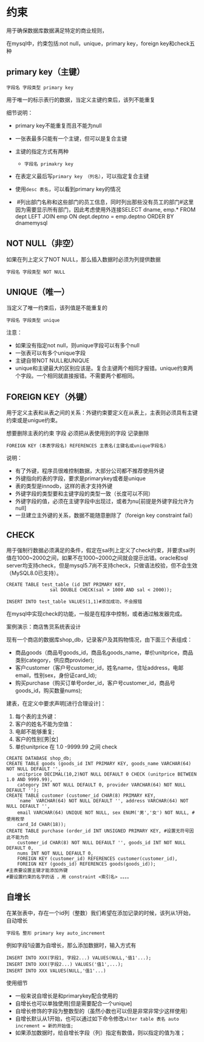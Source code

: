 # 约束

用于确保数据库数据满足特定的商业规则，

在mysql中，约束包括:not null，unique，primary key，foreign key和check五种



## primary key（主键）
```字段名 字段类型 primary key```

用于唯一的标示表行的数据，当定义主键约束后，该列不能重复

细节说明：

* primary key不能重复而且不能为null
* 一张表最多只能有一个主键，但可以是复合主键
* 主键的指定方式有两种

  * ```字段名 primakry key```
* 在表定义最后写```primary key （列名）```，可以指定复合主键

* 使用```desc 表名```，可以看到primary key的情况
*  #列出部门名称和这些部门的员工信息，同时列出那些没有员工的部门#这里因为需要显示所有部门，因此考虑使用外连接SELECT dname, emp.*    FROM dept LEFT JOIN emp ON dept.deptno = emp.deptno    ORDER BY dnamemysql



## NOT NULL（非空）

如果在列上定义了NOT NULL，那么插入数据时必须为列提供数据

```字段名 字段类型 NOT NULL```



## UNIQUE（唯一）

当定义了唯一约束后，该列值是不能重复的

```字段名 字段类型 unique```

注意：

- 如果没有指定not null，则unique字段可以有多个null
- 一张表可以有多个unique字段
- 主键自带NOT NULL和UNIQUE
- unique和主键最大的区别应该是。复合主键两个相同才报错。unique约束两个字段。一个相同就直接报错。不需要两个都相同。



## FOREIGN KEY（外键）

用于定义主表和从表之间的关系：外键约束要定义在从表上，主表则必须具有主键约束或是unigue约束。

想要删除主表的约束 字段 必须把从表使用到的字段 记录删除

```FOREIGN KEY (本表字段名) REFERENCES 主表名(主键名或unique字段名)```

说明：

- 有了外键，程序员很难控制数据，大部分公司都不推荐使用外键
- 外键指向的表的字段，要求是primarykey或者是unique
- 表的类型是innodb，这样的表才支持外键
- 外键字段的类型要和主键字段的类型一致（长度可以不同）
- 外键字段的值，必须在主键字段中出现过，或者为nu[前提是外键字段允许为null]
- 一旦建立主外键的关系，数据不能随意删除了（foreign key constraint fail）



## CHECK

用于强制行数据必须满足的条件，假定在sal列上定义了check约束，并要求sal列值在1000~2000之间，如果不在1000~2000之间就会提示出错。oracle和sql server均支持check，但是mysql5.7尚不支持check，只做语法校验，但不会生效（MySQL8.0已支持）。

```mysql
CREATE TABLE test_table (id INT PRIMARY KEY,
				sal DOUBLE CHECK(sal > 1000 AND sal < 2000));

INSERT INTO test_table VALUES(1,1)#添加成功，不会报错
```



在mysql中实现check的功能，一般是在程序中控制，或者通过触发器完成。



案例演示：商店售货系统表设计

现有一个商店的数据库shop_db，记录客户及其购物情况，由下面三个表组成：

* 商品goods（商品号goods_id，商品名goods_name，单价unitprice，商品类别category，供应商provider);
* 客户customer（客户号customer_id，姓名name，住址address，电邮email，性别sex，身份证card_Id);
* 购买purchase（购买订单号order_id，客户号customer_id，商品号goods_id，购买数量nums);

建表，在定义中要求声明[进行合理设计]：

1. 每个表的主外键：
2. 客户的姓名不能为空值：
3. 电邮不能够重复;
4. 客户的性别[男|女]
5. 单价unitprice 在 1.0 -9999.99 之间 check

```mysql
CREATE DATABASE shop_db;
CREATE TABLE goods (goods_id INT PRIMARY KEY, goods_name VARCHAR(64) NOT NULL DEFAULT '',
	unitprice DECIMAL(10,2)NOT NULL DEFAULT 0 CHECK (unitprice BETWEEN 1.0 AND 9999.99),
	category INT NOT NULL DEFAULT 0, provider VARCHAR(64) NOT NULL DEFAULT '');
CREATE TABLE customer (customer_id CHAR(8) PRIMARY KEY,
	`name` VARCHAR(64) NOT NULL DEFAULT '', address VARCHAR(64) NOT NULL DEFAULT '',
	email VARCHAR(64) UNIQUE NOT NULL, sex ENUM('男','女') NOT NULL, #使用枚举
	card_Id CHAR(18));
CREATE TABLE purchase (order_id INT UNSIGNED PRIMARY KEY, #设置无符号因此不能为负
	customer_id CHAR(8) NOT NULL DEFAULT '', goods_id INT NOT NULL DEFAULT 0,
	nums INT NOT NULL DEFAULT 0,
	FOREIGN KEY (customer_id) REFERENCES customer(customer_id),
	FOREIGN KEY (goods_id) REFERENCES goods(goods_id));
#主表要设置主键才能添加外键
#要设置约束的名字的话 ，用 constraint <索引名> 。。。。
```

## 自增长

在某张表中，存在一个id列（整数）我们希望在添加记录的时候，该列从1开始，自动增长

```字段名 整形 primary key auto_increment```

例如字段1设置为自增长，那么添加数据时，输入方式有

```mysql
INSERT INTO XXX(字段1, 字段2...) VALUES(NULL,'值1'...);
INSERT INTO XXX(字段2...) VALUES('值1',...);
INSERT INTO XXX VALUES(NULL,'值1'...)
```

使用细节

- 一般来说自增长是和primarykey配合使用的
- 自增长也可以单独使用[但是需要配合一个unique]
- 自增长修饰的字段为整数型的（虽然小数也可以但是非常非常少这样使用）
- 自增长默认从1开始，也可以通过如下命令修改```alter table 表名 auto increment = 新的开始值;```
- 如果添加数据时，给自增长字段（列）指定有数值，则以指定的值为准；
